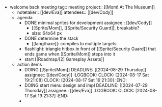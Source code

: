 - welcome back meeting
  tag:: meeting
  project:: [[Mom! At The Museum]]
	- notetaker:: [[dev/Eva]] 
	  attendees:: [[dev/Cody]]
	- agenda
		- DONE minimal sprites for development
		  assignee:: [[dev/Cody]]
			- [[Sprite/Mom]], [[Sprite/Security Guard]], breakable?
			- size: 64x64 px
		- DONE determine the stack
			- [[lang/haxe]]: compiles to multiple targets
		- flashlight: triangle hitbox in front of [[Sprite/Security Guard]] that ends game when [[Sprite/Mom]] steps into it
		- start [[Roadmap/[2] Gameplay Assets]]
	- action items
		- DOING [[Sprite/Mom]] 
		  DEADLINE: [[2024-08-29 Thursday]] 
		  assignee:: [[dev/Cody]]
		  :LOGBOOK:
		  CLOCK: [2024-08-17 Sat 19:21:08]
		  CLOCK: [2024-08-17 Sat 19:21:30]
		  :END:
		- DOING start menu design and impl
		  DEADLINE: [[2024-07-29 Thursday]]
		  assignee:: [[dev/Eva]]
		  :LOGBOOK:
		  CLOCK: [2024-08-17 Sat 19:21:37]
		  :END:
		-
